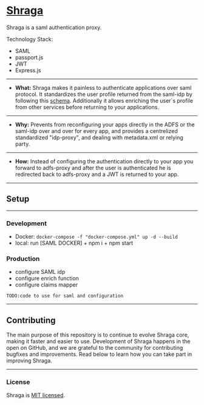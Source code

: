 # [Shraga](https://shragauser.github.io/adfs-proxy/)

Shraga is a saml authentication proxy.

Technology Stack:
* SAML
* passport.js
* JWT
* Express.js

----

* **What:** Shraga makes it painless to authenticate applications over saml protocol.
It standardizes the user profile returned from the saml-idp by following this [schema](https://tools.ietf.org/html/draft-smarr-vcarddav-portable-contacts-00).
Additionally it allows enriching the user`s profile from other services before returning to your applications.

----

* **Why:** Prevents from reconfiguring your apps directly in the ADFS or the saml-idp over and over for every app, and provides a centrelized standardized "idp-proxy", and dealing with metadata.xml or relying party.

----

* **How:** Instead of configuring the authentication directly to your app you forward to adfs-proxy and after the user is authenticated he is redirected back to adfs-proxy and a JWT is returned to your app.


---

## Setup

----

### Development

- Docker: ```docker-compose -f "docker-compose.yml" up -d --build```
- local: run [SAML DOCKER] + npm i + npm start 

### Production

- configure SAML idp
- configure enrich function
- configure claims mapper


```
TODO:code to use for saml and configuration
```

---

## Contributing

The main purpose of this repository is to continue to evolve Shraga core, making it faster and easier to use. Development of Shraga happens in the open on GitHub, and we are grateful to the community for contributing bugfixes and improvements. Read below to learn how you can take part in improving Shraga.

---

### License

Shraga is [MIT licensed](./LICENSE).